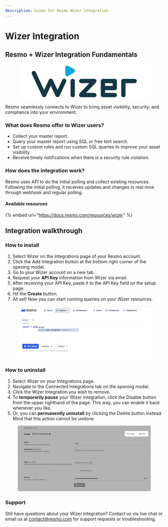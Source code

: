 ```yaml
---
description: Guide for Resmo Wizer integration
---
```


# Wizer Integration

## Resmo + Wizer Integration Fundamentals

<figure><img src="../.gitbook/assets/wizer-logo (2).png" alt=""><figcaption></figcaption></figure>

Resmo seamlessly connects to Wizer to bring asset visibility, security, and compliance into your environment.

### What does Resmo offer to Wizer users?

* Collect your master report.
* Query your master report using SQL or free text search.
* Set up custom rules and run custom SQL queries to improve your asset visibility.
* Receive timely notifications when there is a security rule violation.

### How does the integration work?

Resmo uses API to do the initial polling and collect existing resources. Following the initial polling, it receives updates and changes in real-time through webhook and regular polling.

#### Available resources

{% embed url="https://docs.resmo.com/resources/wizer" %}

## Integration walkthrough

### How to install

1. Select Wizer on the Integrations page of your Resmo account.
2. Click the Add Integration button at the bottom right corner of the opening modal.
3. Go to your Wizer account on a new tab.
4. Request your **API Key** information from Wizer via email.
5. After receiving your API Key, paste it to the API Key field on the setup page.
6. Hit the **Create** button.
7. All set! Now you can start running queries on your Wizer resources.

<figure><img src="../.gitbook/assets/search-wizer-resources.png" alt=""><figcaption></figcaption></figure>

### How to uninstall

1. Select Wizer on your Integrations page.
2. Navigate to the Connected Integrations tab on the opening modal.
3. Click the Wizer integration you wish to remove.
4. To **temporarily pause** your Wizer integration, click the Disable button from the upper righthand of the page. This way, you can enable it back whenever you like.&#x20;
5. Or, you can **permanently uninstall** by clicking the Delete button instead. Mind that this action cannot be undone.

<figure><img src="../.gitbook/assets/wizer-delete-disable.png" alt=""><figcaption></figcaption></figure>

### Support

Still have questions about your Wizer integration? Contact us via live chat or email us at contact@resmo.com for support requests or troubleshooting.
